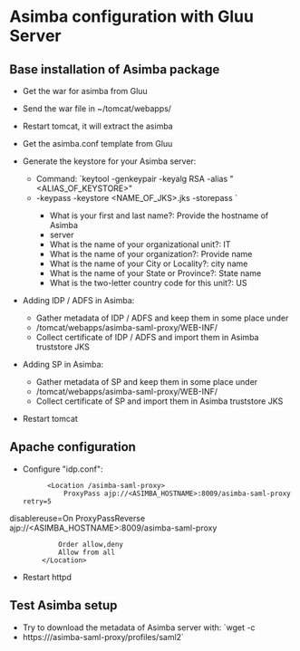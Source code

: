 # Asimba configuration with Gluu Server


## Base installation of Asimba package

* Get the war for asimba from Gluu
* Send the war file in ~/tomcat/webapps/
* Restart tomcat, it will extract the asimba
* Get the asimba.conf template from Gluu
* Generate the keystore for your Asimba server:
    * Command: `keytool -genkeypair -keyalg RSA -alias "<ALIAS_OF_KEYSTORE>"
    * -keypass <PASSWORD> -keystore <NAME_OF_JKS>.jks -storepass <PASSWORD>`
        * What is your first and last name?: Provide the hostname of Asimba
        * server
        * What is the name of your organizational unit?: IT
        * What is the name of your organization?: Provide name
        * What is the name of your City or Locality?: city name
        * What is the name of your State or Province?: State name
        * What is the two-letter country code for this unit?: US
* Adding IDP / ADFS in Asimba:
    * Gather metadata of IDP / ADFS and keep them in some place under
    * /tomcat/webapps/asimba-saml-proxy/WEB-INF/
    * Collect certificate of IDP / ADFS and import them in Asimba truststore JKS

* Adding SP in Asimba:
    * Gather metadata of SP and keep them in some place under
    * /tomcat/webapps/asimba-saml-proxy/WEB-INF/
    * Collect certificate of SP and import them in Asimba truststore JKS

* Restart tomcat

## Apache configuration

* Configure "idp.conf":

            <Location /asimba-saml-proxy>
                ProxyPass ajp://<ASIMBA_HOSTNAME>:8009/asimba-saml-proxy retry=5
disablereuse=On
                ProxyPassReverse ajp://<ASIMBA_HOSTNAME>:8009/asimba-saml-proxy

                Order allow,deny
                Allow from all
            </Location>

* Restart httpd

## Test Asimba setup

* Try to download the metadata of Asimba server with: `wget -c
* https://<HOSTNAME>/asimba-saml-proxy/profiles/saml2`
